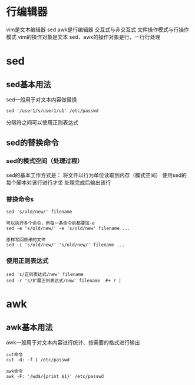# 行编辑器
vim是文本编辑器
sed awk是行编辑器
交互式与非交互式
文件操作模式与行操作模式
vim的操作对象是文本
sed、awk的操作对象是行，一行行处理
# sed
## sed基本用法
sed一般用于对文本内容做替换
```shell
sed '/user1/s/user1/u1' /etc/passwd
```
分隔符之间可以使用正则表达式
## sed的替换命令
### sed的模式空间（处理过程）
sed的基本工作方式是：
将文件以行为单位读取到内存（模式空间）
使用sed的每个脚本对该行进行才坐
处理完成后输出该行
### 替换命令s
```shell
sed 's/old/new/' filename

可以执行多个命令，但每一条命令前都要加-e
sed -e 's/old/new/' -e 's/old/new' filename ...

原样写回原来的文件
sed -i 's/old/new/' 's/old/new/' filename ...
```
### 使用正则表达式
```
sed 's/正则表达式/new' filename
sed -r 's/扩展正则表达式/new' filename  #+ ? |
```
# awk
## awk基本用法
awk一般用于对文本内容进行统计、按需要的格式进行输出
```
cut命令
cut -d: -f 1 /etc/passwd

awk命令
awk -F: '/wd$/{print $1}' /etc/passwd
```